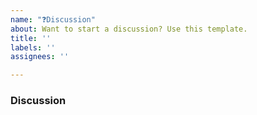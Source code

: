 ```yaml
---
name: "❓Discussion"
about: Want to start a discussion? Use this template.
title: ''
labels: ''
assignees: ''

---
```


<!--
Hello Developer!

Please use the template below for issue ideas or bugs found within Oracle System.
If it is general support you need, reach out to us at
https://twitter.com/LendfMe

-->

### Discussion

[comment]: # (What conversation would you like to facilitate?)
